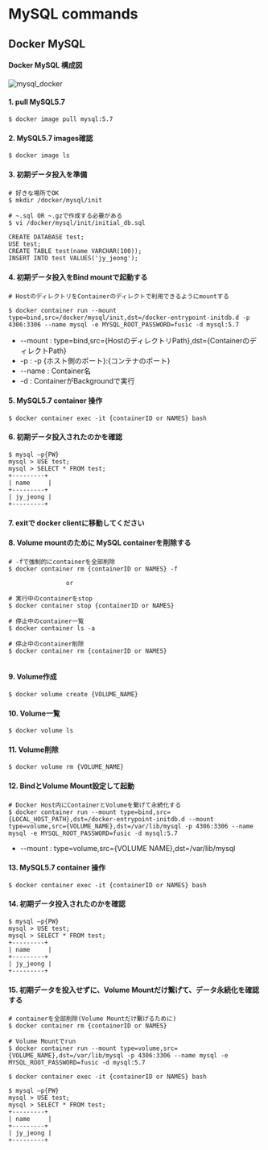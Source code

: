 # MySQL commands

## Docker MySQL

#### Docker MySQL 構成図

![mysql_docker](https://user-images.githubusercontent.com/17561411/58700871-52667180-83dc-11e9-9b59-a4632cd66c1d.png)

#### 1. pull MySQL5.7

```
$ docker image pull mysql:5.7
```

#### 2. MySQL5.7 images確認

```
$ docker image ls
```

#### 3. 初期データ投入を準備 

```
# 好きな場所でOK
$ mkdir /docker/mysql/init

# ~.sql OR ~.gzで作成する必要がある
$ vi /docker/mysql/init/initial_db.sql

CREATE DATABASE test;
USE test;
CREATE TABLE test(name VARCHAR(100));
INSERT INTO test VALUES('jy_jeong');

```

#### 4. 初期データ投入をBind mountで起動する

```
# HostのディレクトリをContainerのディレクトで利用できるようにmountする

$ docker container run --mount type=bind,src=/docker/mysql/init,dst=/docker-entrypoint-initdb.d -p 4306:3306 --name mysql -e MYSQL_ROOT_PASSWORD=fusic -d mysql:5.7

```
- --mount : type=bind,src={HostのディレクトリPath},dst={ContainerのディレクトPath}
- -p : -p {ホスト側のポート}:{コンテナのポート} 
- --name : Container名
- -d : ContainerがBackgroundで実行

#### 5. MySQL5.7 container 操作
```
$ docker container exec -it {containerID or NAMES} bash
```

#### 6. 初期データ投入されたのかを確認
```
$ mysql –p{PW}
mysql > USE test;
mysql > SELECT * FROM test;
+---------+
| name     |
+---------+
| jy_jeong |
+---------+
```

#### 7. exitで docker clientに移動してください

#### 8. Volume mountのために MySQL containerを削除する
```
# -fで強制的にcontainerを全部削除
$ docker container rm {containerID or NAMES} -f 
               
                or
               
# 実行中のcontainerをstop
$ docker container stop {containerID or NAMES}

# 停止中のcontainer一覧
$ docker container ls -a

# 停止中のcontainer削除
$ docker container rm {containerID or NAMES}         
               
```
#### 9. Volume作成
```
$ docker volume create {VOLUME_NAME}
```

#### 10. Volume一覧
```
$ docker volume ls
```

#### 11. Volume削除
```
$ docker volume rm {VOLUME_NAME}
```

#### 12. BindとVolume Mount設定して起動
```
# Docker Host内にContainerとVolumeを繋げて永続化する
$ docker container run --mount type=bind,src={LOCAL_HOST_PATH},dst=/docker-entrypoint-initdb.d --mount type=volume,src={VOLUME_NAME},dst=/var/lib/mysql -p 4306:3306 --name mysql -e MYSQL_ROOT_PASSWORD=fusic -d mysql:5.7

```
- --mount : type=volume,src={VOLUME NAME},dst=/var/lib/mysql

#### 13. MySQL5.7 container 操作
```
$ docker container exec -it {containerID or NAMES} bash
```

#### 14. 初期データ投入されたのかを確認
```
$ mysql –p{PW}
mysql > USE test;
mysql > SELECT * FROM test;
+---------+
| name     |
+---------+
| jy_jeong |
+---------+
```

#### 15. 初期データを投入せずに、Volume Mountだけ繋げて、データ永続化を確認する
```
# containerを全部削除(Volume Mountだけ繋げるために)
$ docker container rm {containerID or NAMES}

# Volume Mountでrun
$ docker container run --mount type=volume,src={VOLUME_NAME},dst=/var/lib/mysql -p 4306:3306 --name mysql -e MYSQL_ROOT_PASSWORD=fusic -d mysql:5.7

$ docker container exec -it {containerID or NAMES} bash

$ mysql –p{PW}
mysql > USE test;
mysql > SELECT * FROM test;
+---------+
| name     |
+---------+
| jy_jeong |
+---------+
```
